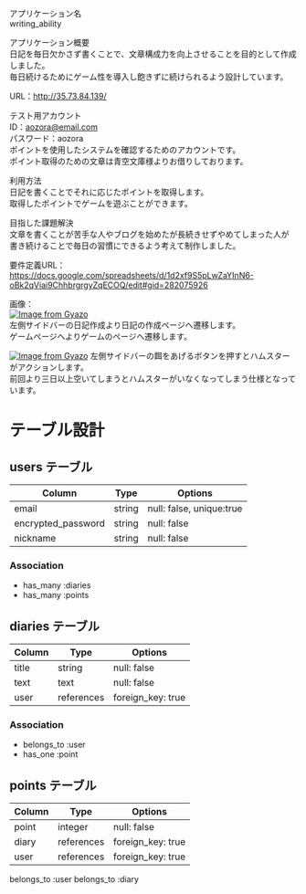 アプリケーション名  
writing_ability

アプリケーション概要  
日記を毎日欠かさず書くことで、文章構成力を向上させることを目的として作成しました。  
毎日続けるためにゲーム性を導入し飽きずに続けられるよう設計しています。

URL：http://35.73.84.139/

テスト用アカウント  
ID：aozora@email.com  
パスワード：aozora  
ポイントを使用したシステムを確認するためのアカウントです。  
ポイント取得のための文章は青空文庫様よりお借りしております。

利用方法  
日記を書くことでそれに応じたポイントを取得します。  
取得したポイントでゲームを遊ぶことができます。

目指した課題解決  
文章を書くことが苦手な人やブログを始めたが長続きせずやめてしまった人が  
書き続けることで毎日の習慣にできるよう考えて制作しました。  

要件定義URL：https://docs.google.com/spreadsheets/d/1d2xf9S5pLwZaYInN6-oBk2qViai9ChhbrgrgyZqECOQ/edit#gid=282075926

画像：  
[![Image from Gyazo](https://i.gyazo.com/d6ceac00cd159e86b511fb52706e0f43.jpg)](https://gyazo.com/d6ceac00cd159e86b511fb52706e0f43)  
左側サイドバーの日記作成より日記の作成ページへ遷移します。  
ゲームページへよりゲームのページへ遷移します。  

[![Image from Gyazo](https://i.gyazo.com/630c1a6c7a4c0a74e58752e5f1325450.jpg)](https://gyazo.com/630c1a6c7a4c0a74e58752e5f1325450)
左側サイドバーの餌をあげるボタンを押すとハムスターがアクションします。  
前回より三日以上空いてしまうとハムスターがいなくなってしまう仕様となっています。  


# テーブル設計

## users テーブル

| Column             | Type   | Options                  |
| ------------------ | ------ | ------------------------ |
| email              | string | null: false, unique:true |
| encrypted_password | string | null: false              |
| nickname           | string | null: false              |

### Association

- has_many :diaries
- has_many :points

## diaries テーブル

| Column                 | Type       | Options           |
| ---------------------- | ---------- | ----------------- |
| title                  | string     | null: false       |
| text                   | text       | null: false       |
| user                   | references | foreign_key: true |

### Association

- belongs_to :user
- has_one :point

## points テーブル

| Column                 | Type       | Options           |
| ---------------------- | ---------- | ----------------- |
| point                  | integer    | null: false       |
| diary                  | references | foreign_key: true |
| user                   | references | foreign_key: true |

belongs_to :user
belongs_to :diary